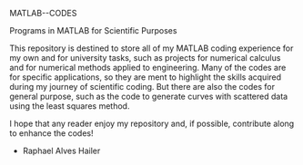 MATLAB--CODES

Programs in MATLAB for Scientific Purposes

This repository is destined to store all of my MATLAB coding experience for my own and for university tasks, such as projects for numerical calculus and for numerical methods applied to engineering.
Many of the codes are for specific applications, so they are ment to highlight the skills acquired during my journey of scientific coding. But there are also the codes for general purpose, such as the code to generate curves with scattered data using the least squares method.

I hope that any reader enjoy my repository and, if possible, contribute along to enhance the codes!

- Raphael Alves Hailer
